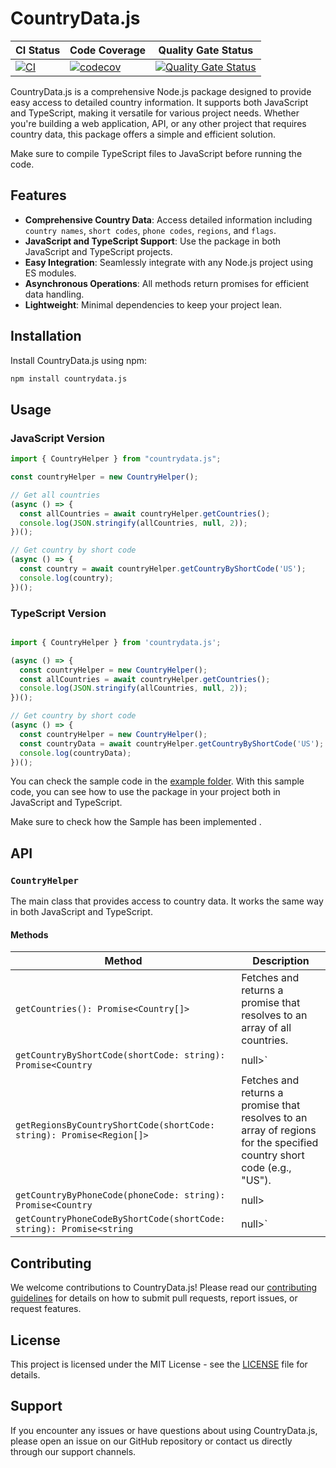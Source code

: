 # CountryData.js

| CI Status                                                                                                                                                               | Code Coverage                                                                                                                                               | Quality Gate Status                                                                                                                                                                                       |
| ----------------------------------------------------------------------------------------------------------------------------------------------------------------------- | ----------------------------------------------------------------------------------------------------------------------------------------------------------- | --------------------------------------------------------------------------------------------------------------------------------------------------------------------------------------------------------- |
| [![CI](https://github.com/Clifftech123/CountryData.js/actions/workflows/main.yml/badge.svg)](https://github.com/Clifftech123/CountryData.js/actions/workflows/main.yml) | [![codecov](https://codecov.io/github/Clifftech123/CountryData.js/graph/badge.svg?token=42Y3GT9MKN)](https://codecov.io/github/Clifftech123/CountryData.js) | [![Quality Gate Status](https://sonarcloud.io/api/project_badges/measure?project=Clifftech123_CountryData.js&metric=alert_status)](https://sonarcloud.io/summary/new_code?id=Clifftech123_CountryData.js) |



CountryData.js is a comprehensive Node.js package designed to provide easy access to detailed country information. It supports both JavaScript and TypeScript, making it versatile for various project needs. Whether you're building a web application, API, or any other project that requires country data, this package offers a simple and efficient solution.

Make sure to compile TypeScript files to JavaScript before running the code.


## Features

- **Comprehensive Country Data**: Access detailed information including `country names`, `short codes`, `phone codes`,  `regions`, and  `flags`.
- **JavaScript and TypeScript Support**: Use the package in both JavaScript and TypeScript projects.
- **Easy Integration**: Seamlessly integrate with any Node.js project using ES modules.
- **Asynchronous Operations**: All methods return promises for efficient data handling.
- **Lightweight**: Minimal dependencies to keep your project lean.

## Installation

Install CountryData.js using npm:

```sh
npm install countrydata.js
```

## Usage

### JavaScript Version

```javascript
import { CountryHelper } from "countrydata.js";

const countryHelper = new CountryHelper();

// Get all countries
(async () => {
  const allCountries = await countryHelper.getCountries();
  console.log(JSON.stringify(allCountries, null, 2));
})();

// Get country by short code
(async () => {
  const country = await countryHelper.getCountryByShortCode('US');
  console.log(country);
})();


```

### TypeScript Version

```typescript

import { CountryHelper } from 'countrydata.js';

(async () => {
  const countryHelper = new CountryHelper();
  const allCountries = await countryHelper.getCountries();
  console.log(JSON.stringify(allCountries, null, 2));
})();

// Get country by short code
(async () => {
  const countryHelper = new CountryHelper();
  const countryData = await countryHelper.getCountryByShortCode('US');
  console.log(countryData);
})();

```

You can check the sample code in the [example folder](https://github.com/Clifftech123/CountryData.js/tree/main/Sample).
With this sample code, you can see how to use the package in your project both in JavaScript and TypeScript.

Make sure to check how the Sample has been implemented .

## API

### `CountryHelper`

The main class that provides access to country data. It works the same way in both JavaScript and TypeScript.

#### Methods


| Method | Description |
|--------|-------------|
| `getCountries(): Promise<Country[]>` | Fetches and returns a promise that resolves to an array of all countries. |
| `getCountryByShortCode(shortCode: string): Promise<Country` | null>` | Fetches and returns a promise that resolves to a country object based on the provided country short code (e.g., "US"). Returns `null` if the country is not found. |
| `getRegionsByCountryShortCode(shortCode: string): Promise<Region[]>` | Fetches and returns a promise that resolves to an array of regions for the specified country short code (e.g., "US"). |
| `getCountryByPhoneCode(phoneCode: string): Promise<Country` | null> | Fetches and returns a promise that resolves to a country object based on the provided phone code (e.g., "1" for the US). Returns `null` if the country is not found. |
| `getCountryPhoneCodeByShortCode(shortCode: string): Promise<string` | null>` | Fetches and returns a promise that resolves to the phone code of a country based on the provided country short code (e.g., "US"). Returns `null` if the country is not found. |

## Contributing

We welcome contributions to CountryData.js! Please read our [contributing guidelines](CONTRIBUTING.md) for details on how to submit pull requests, report issues, or request features.

## License

This project is licensed under the MIT License - see the [LICENSE](LICENSE) file for details.

## Support

If you encounter any issues or have questions about using CountryData.js, please open an issue on our GitHub repository or contact us directly through our support channels.


